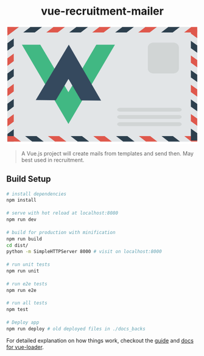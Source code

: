 <div style="text-align: center;"><div>

# vue-recruitment-mailer
![Alt text](./src/assets/vue-mailer-logo-v02.svg)

<div style="text-align: left;"><div>

> A Vue.js project will create mails from templates and send then. May best used in recruitment.

## Build Setup

``` bash
# install dependencies
npm install

# serve with hot reload at localhost:8080
npm run dev

# build for production with minification
npm run build
cd dist/
python -m SimpleHTTPServer 8000 # visit on localhost:8000

# run unit tests
npm run unit

# run e2e tests
npm run e2e

# run all tests
npm test

# Deploy app
npm run deploy # old deployed files in ./docs_backs

```

For detailed explanation on how things work, checkout the [guide](http://vuejs-templates.github.io/webpack/) and [docs for vue-loader](http://vuejs.github.io/vue-loader).
